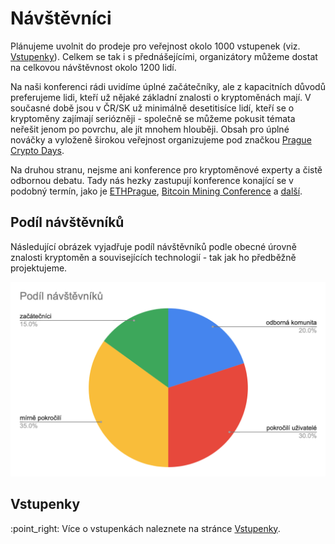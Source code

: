 # Návštěvníci

Plánujeme uvolnit do prodeje pro veřejnost okolo 1000 vstupenek (viz. [Vstupenky](vstupenky.md)). Celkem se tak i s přednášejícími, organizátory můžeme dostat na celkovou návštěvnost okolo 1200 lidí.

Na naši konferenci rádi uvidíme úplné začátečníky, ale z kapacitních důvodů preferujeme lidi, kteří už nějaké základní znalosti o kryptoměnách mají. V současné době jsou v ČR/SK už minimálně desetitisíce lidí, kteří se o kryptoměny zajímají seriózněji - společně se můžeme pokusit témata neřešit jenom po povrchu, ale jít mnohem hlouběji. Obsah pro úplné nováčky a vyloženě širokou veřejnost organizujeme pod značkou [Prague Crypto Days](../crypto-days/prague-crypto-days-22.md).

Na druhou stranu, nejsme ani konference pro kryptoměnové experty a čistě odbornou debatu. Tady nás hezky zastupují konference konající se v podobný termín, jako je [ETHPrague](https://ethprague.com), [Bitcoin Mining Conference](https://cs.braiins.com/bitcoin-mining-conference-2022) a [další](../souvisejici-udalosti.md).

## Podíl návštěvníků

Následující obrázek vyjadřuje podíl návštěvníků podle obecné úrovně znalosti kryptoměn a souvisejících technologií - tak jak ho předběžně projektujeme.

![](../.gitbook/assets/podil-navstevniku.png)

## Vstupenky

:point\_right: Více o vstupenkách naleznete na stránce [Vstupenky](vstupenky.md).
